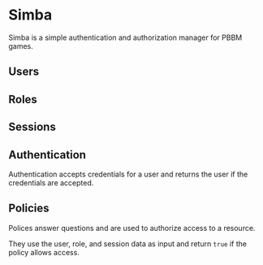 # Simba

Simba is a simple authentication and authorization manager for PBBM games.

## Users

## Roles

## Sessions

## Authentication
Authentication accepts credentials for a user and returns the user if the credentials are accepted.

## Policies
Polices answer questions and are used to authorize access to a resource.

They use the user, role, and session data as input and return `true` if the policy allows access.
